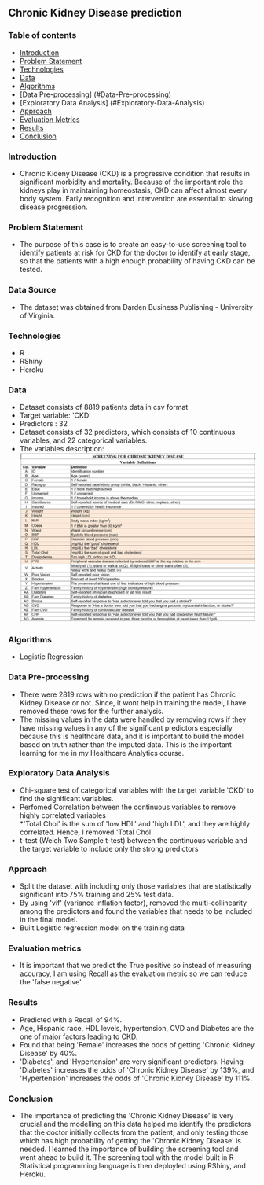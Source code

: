 ## Chronic Kidney Disease prediction

### Table of contents
* [Introduction](#introduction)
* [Problem Statement](#problem-statement)
* [Technologies](#technologies)
* [Data](#data)
* [Algorithms](#algorithms)
* [Data Pre-processing] (#Data-Pre-processing)
* [Exploratory Data Analysis] (#Exploratory-Data-Analysis)
* [Approach](#approach)
* [Evaluation Metrics](#evaluation-metrics)
* [Results](#results)
* [Conclusion](#conclusion)



### Introduction
* Chronic Kideny Disease (CKD) is a progressive condition that results in significant morbidity and mortality. Because of the important role the kidneys play in maintaining homeostasis, CKD can affect almost every body system. Early recognition and intervention are essential to slowing disease progression. 

### Problem Statement
* The purpose of this case is to create an easy-to-use screening tool to identify patients at risk for CKD for the doctor to identify at early stage, so that the patients with a   high enough probability of having CKD can be tested. 

### Data Source
* The dataset was obtained from Darden Business Publishing - University of Virginia. 

### Technologies
* R
* RShiny
* Heroku

### Data
* Dataset consists of 8819 patients data in csv format 
* Target variable:  'CKD'
* Predictors     :  32
* Dataset consists of 32 predictors, which consists of 10 continuous variables, and 22 categorical variables.
* The variables description: 
![alt text](Variable_desc.PNG)

### Algorithms
* Logistic Regression

### Data Pre-processing
* There were 2819 rows with no prediction if the patient has Chronic Kidney Disease or not. Since, it wont help in training the model, I have removed these rows for the further analysis. 
* The missing values in the data were handled by removing rows if they have missing values in any of the significant predictors especially because this is healthcare data, and it is important to build the model based on truth rather than the imputed data. This is the important learning for me in my Healthcare Analytics course.

### Exploratory Data Analysis 
* Chi-square test of categorical variables with the target variable 'CKD' to find the significant variables. 
* Perfomed Correlation between the continuous variables to remove highly correlated variables  
 *'Total Chol' is the sum of 'low HDL' and 'high LDL', and they are highly correlated. Hence, I removed 'Total Chol'
* t-test (Welch Two Sample t-test) between the continuous variable and the target variable to include only the strong predictors

### Approach
* Split the dataset with including only those variables that are statistically significant into 75% training and 25% test data. 
* By using 'vif' (variance inflation factor), removed the multi-collinearity among the predictors and found the variables that needs to be included in the final model.
* Built Logistic regression model on the training data

### Evaluation metrics
* It is important that we predict the True positive so instead of measuring accuracy, I am using Recall as the evaluation metric so we can reduce the 'false negative'. 

### Results 
* Predicted with a Recall of 94%. 
* Age, Hispanic race, HDL levels, hypertension, CVD and Diabetes are the one of major factors leading to CKD.
* Found that being 'Female' increases the odds of getting 'Chronic Kidney Disease' by 40%. 
* 'Diabetes', and 'Hypertension' are very significant predictors. Having 'Diabetes' increases the odds of 'Chronic Kidney Disease' by 139%, and 'Hypertension' increases the odds  of 'Chronic Kidney Disease' by 111%. 

### Conclusion
* The importance of predicting the 'Chronic Kidney Disease' is very crucial and the modelling on this data helped me identify the predictors that the doctor initially collects from the patient, and only testing those which has high probability of getting the 'Chronic Kidney Disease' is needed. I learned the importance of building the screening tool and went ahead to build it. The screening tool with the model built in R Statistical programming language is then deployled using RShiny, and Heroku. 
